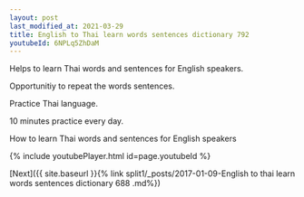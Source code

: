 ```yaml
---
layout: post
last_modified_at: 2021-03-29
title: English to Thai learn words sentences dictionary 792 
youtubeId: 6NPLq5ZhDaM
---
```

 
 
Helps to learn Thai words and sentences for English speakers.

Opportunitiy to repeat the words sentences. 

Practice Thai language. 
 
10 minutes practice every day. 
 
How to learn Thai words and sentences for English speakers 
 
{% include youtubePlayer.html id=page.youtubeId %}
 
 
[Next]({{ site.baseurl }}{% link  split1/_posts/2017-01-09-English to thai learn words sentences dictionary 688 .md%})
 
